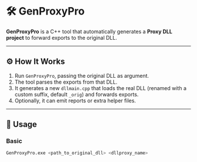 # 🛠️ GenProxyPro

**GenProxyPro** is a C++ tool that automatically generates a **Proxy DLL project** to forward exports to the original DLL.

---

## ⚙️ How It Works
1. Run `GenProxyPro`, passing the original DLL as argument.  
2. The tool parses the exports from that DLL.  
3. It generates a new `dllmain.cpp` that loads the real DLL (renamed with a custom suffix, default `_orig`) and forwards exports.  
4. Optionally, it can emit reports or extra helper files.

---

## 🚀 Usage

### Basic
```bash
GenProxyPro.exe <path_to_original_dll> <dllproxy_name>
